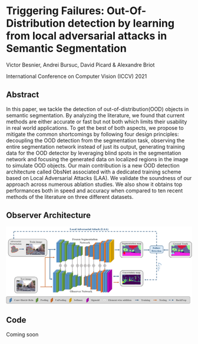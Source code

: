 # Triggering Failures: Out-Of-Distribution detection by learning from local adversarial attacks in Semantic Segmentation
Victor Besnier, Andrei Bursuc, David Picard & Alexandre Briot

International Conference on Computer Vision (ICCV) 2021

## Abstract
In this paper, we tackle the detection of out-of-distribution(OOD) objects in semantic segmentation. By analyzing the literature,
we found that current methods are either accurate or fast but not both which limits their usability in real world applications.
To get the best of both aspects, we propose to mitigate the common shortcomings by following four design principles: decoupling 
the OOD detection from the segmentation task, observing the entire segmentation network instead of just its output, generating 
training data for the OOD detector by leveraging blind spots in the segmentation network and focusing the generated data on 
localized regions in the image to simulate OOD objects. Our main contribution is a new OOD detection architecture called
ObsNet associated with a dedicated training scheme based on Local Adversarial Attacks (LAA). We validate the soundness of
our approach across numerous ablation studies. We also show it obtains top performances both in speed and accuracy when compared
to ten recent methods of the literature on three different datasets.

## Observer Architecture
![Alt text](img/teaser.png "Observer architecture")


## Code
Coming soon